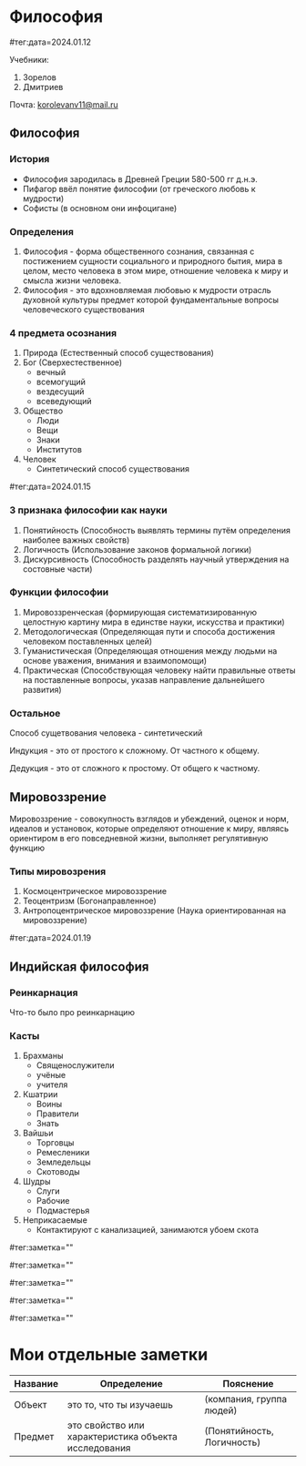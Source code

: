 # Философия

#тег:дата=2024.01.12

Учебники:
1. Зорелов
2. Дмитриев

Почта: korolevanv11@mail.ru

## Философия

### История

- Философия зародилась в Древней Греции 580-500 гг д.н.э.
- Пифагор ввёл понятие философии (от греческого любовь к мудрости)
- Софисты (в основном они инфоцигане)

### Определения

1. Философия - форма общественного сознания, связанная с постижением сущности социального и природного бытия, мира в целом, место человека в этом мире, отношение человека к миру и смысла жизни человека.
2. Философия - это вдохновляемая любовью к мудрости отрасль духовной культуры предмет которой фундаментальные вопросы человеческого существования

### 4 предмета осознания

1. Природа (Естественный способ существования)
2. Бог (Сверхестественное)
    - вечный
    - всемогущий
    - вездесущий
    - всеведующий
3. Общество
    - Люди
    - Вещи
    - Знаки
    - Институтов
4. Человек
    - Синтетический способ существования

#тег:дата=2024.01.15

### 3 признака философии как науки

1. Понятийность (Способность выявлять термины путём определения наиболее важных свойств)
2. Логичность (Использование законов формальной логики)
3. Дискурсивность (Способность разделять научный утверждения на состовные части)

### Функции философии

1. Мировоззренческая (формирующая систематизированную целостную картину мира в единстве науки, искусства и практики)
2. Методологическая (Определяющая пути и способа достижения человеком поставленных целей)
3. Гуманистическая (Определяющая отношения между людьми на основе уважения, внимания и взаимопомощи)
4. Практическая (Способствующая человеку найти правильные ответы на поставленные вопросы, указав направление дальнейшего развития)

### Остальное

Способ сущетвования человека - синтетический

Индукция - это от простого к сложному. От частного к общему.

Дедукция - это от сложного к простому. От общего к частному.

## Мировоззрение

Мировоззрение - совокупность взглядов и убеждений, оценок и норм, идеалов и установок, которые определяют отношение к миру, являясь ориентиром в его повседневной жизни, выполняет регулятивную функцию

### Типы мировозрения

1. Космоцентрическое мировоззрение
2. Теоцентризм (Богонаправленное)
3. Антропоцентрическое мировоззрение (Наука ориентированная на мировоззрение)

#тег:дата=2024.01.19

## Индийская философия

### Реинкарнация

Что-то было про реинкарнацию

### Касты

1. Брахманы
    - Священослужители
    - учёные
    - учителя
2. Кшатрии
    - Воины
    - Правители
    - Знать
3. Вайшьи
    - Торговцы
    - Ремесленики
    - Земледельцы
    - Скотоводы
4. Шудры
    - Слуги
    - Рабочие
    - Подмастерья
5. Неприкасаемые
    - Контактируют с канализацией, занимаются убоем скота


#тег:заметка=""

#тег:заметка=""

#тег:заметка=""

#тег:заметка=""

#тег:заметка=""



# Мои отдельные заметки

| Название | Определение                                          | Пояснение                  |
|----------|------------------------------------------------------|----------------------------|
| Объект   | это то, что ты изучаешь                              | (компания, группа людей)   |
| Предмет  | это свойство или характеристика объекта исследования | (Понятийность, Логичность) |


